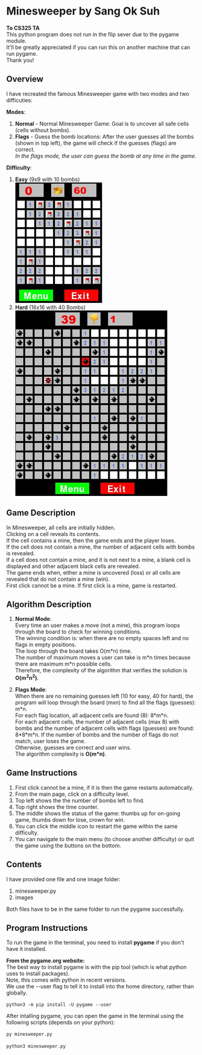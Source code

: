 # Minesweeper by Sang Ok Suh

**To CS325 TA**  
This python program does not run in the flip sever due to the pygame module.  
It'll be greatly appreciated if you can run this on another machine that can run pygame.  
Thank you!  

## Overview  
I have recreated the famous Minesweeper game with two modes and two difficuties:  

**Modes**:   
1. **Normal** - Normal Minesweeper Game: Goal is to uncover all safe cells (cells without bombs).   
2. **Flags** - Guess the bomb locations: After the user guesses all the bombs (shown in top left), the game will check if the guesses (flags) are correct.   
*In the flags mode, the user can guess the bomb at any time in the game.*   

**Difficulty**:  
1. **Easy** (9x9 with 10 bombs)  
![](images/easy.JPG)
2. **Hard** (16x16 with 40 Bombs)  
![](images/hard.JPG)



## Game Description  
In Minesweeper, all cells are initially hidden.  
Clicking on a cell reveals its contents.  
If the cell contains a mine, then the game ends and the player loses.  
If the cell does not contain a mine, the number of adjacent cells with bombs is revealed.  
If a cell does not contain a mine, and it is not next to a mine, a blank cell is displayed and other adjacent black cells are revealed.  
The game ends when, either a mine is uncovered (loss) or all cells are revealed that do not contain a mine (win).  
First click cannot be a mine. If first click is a mine, game is restarted.  

## Algorithm Description
1. **Normal Mode**:  
Every time an user makes a move (not a mine), this program loops through the board to check for winning conditions.  
The winning condition is: when there are no empty spaces left and no flags in empty positions.  
The loop through the board takes O(m\*n) time.  
The number of maximum moves a user can take is m\*n times because there are maximum m\*n possible cells.  
Therefore, the complexity of the algorithm that verifies the solution is **O(m<sup>2</sup>n<sup>2</sup>)**.  

2. **Flags Mode**:  
When there are no remaining guesses left (10 for easy, 40 for hard), the program will loop through the board (mxn) to find all the flags (guesses): m\*n.  
For each flag location, all adjacent cells are found (8): 8\*m\*n.  
For each adjacent cells, the number of adjacent cells (max 8) with bombs and the number of adjacent cells with flags (guesses) are found: 8\*8\*m\*n.
If the number of bombs and the number of flags do not match, user loses the game.  
Otherwise, guesses are correct and user wins.    
The algorithm complexity is **O(m\*n)**.  


## Game Instructions  
1. First click cannot be a mine, if it is then the game restarts automatically.
2. From the main page, click on a difficulty level.  
3. Top left shows the the number of bombs left to find.  
4. Top right shows the time counter.  
5. The middle shows the status of the game: thumbs up for on-going game, thumbs down for lose, crown for win.
6. You can click the middle icon to restart the game within the same difficulty.  
7. You can navigate to the main menu (to choose another difficulty) or quit the game using the buttons on the bottom.  

## Contents  
I have provided one file and one image folder:  

1. minesweeper.py  
2. images  

Both files have to be in the same folder to run the pygame successfully.  

## Program Instructions  
To run the game in the terminal, you need to install **pygame** if you don't have it installed.  

**From the pygame.org website:**    
The best way to install pygame is with the pip tool (which is what python uses to install packages).   
Note, this comes with python in recent versions.   
We use the --user flag to tell it to install into the home directory, rather than globally.  

	python3 -m pip install -U pygame --user  
	

After intalling pygame, you can open the game in the terminal using the following scripts (depends on your python):  
	
	py minesweeper.py  
	
	python3 minesweeper.py  
